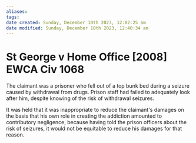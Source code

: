```yaml
---
aliases: 
tags: 
date created: Sunday, December 10th 2023, 12:02:25 am
date modified: Sunday, December 10th 2023, 12:40:34 am
---
```


# St George v Home Office [2008] EWCA Civ 1068

The claimant was a prisoner who fell out of a top bunk bed during a seizure caused by withdrawal from drugs. Prison staff had failed to adequately look after him, despite knowing of the risk of withdrawal seizures.

It was held that it was inappropriate to reduce the claimant's damages on the basis that his own role in creating the addiction amounted to contributory negligence, because having told the prison officers about the risk of seizures, it would not be equitable to reduce his damages for that reason.
